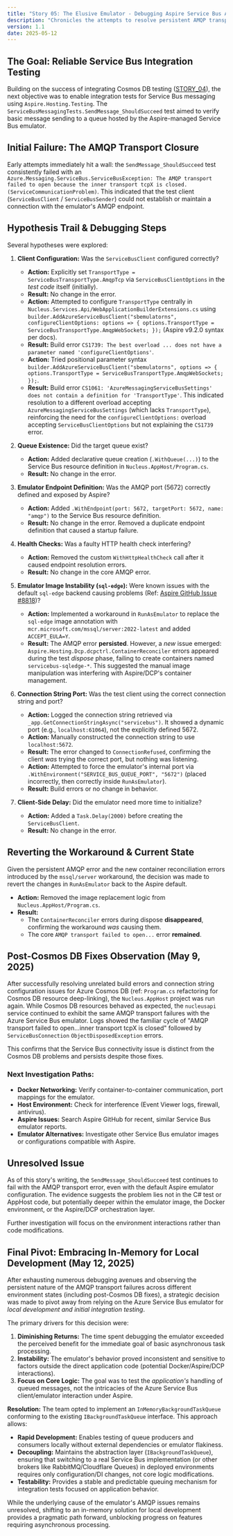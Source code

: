 ```yaml
---
title: "Story 05: The Elusive Emulator - Debugging Aspire Service Bus AMQP Failures"
description: "Chronicles the attempts to resolve persistent AMQP transport errors when using the Azure Service Bus emulator within .NET Aspire integration tests, culminating in a shift to an in-memory queue."
version: 1.1
date: 2025-05-12
---
```


## The Goal: Reliable Service Bus Integration Testing

Building on the success of integrating Cosmos DB testing ([STORY_04](./STORY_04_AspireIntegrationTestJourney.md)), the next objective was to enable integration tests for Service Bus messaging using `Aspire.Hosting.Testing`. The `ServiceBusMessagingTests.SendMessage_ShouldSucceed` test aimed to verify basic message sending to a queue hosted by the Aspire-managed Service Bus emulator.

## Initial Failure: The AMQP Transport Closure

Early attempts immediately hit a wall: the `SendMessage_ShouldSucceed` test consistently failed with an `Azure.Messaging.ServiceBus.ServiceBusException: The AMQP transport failed to open because the inner transport tcpX is closed. (ServiceCommunicationProblem)`. This indicated that the test client (`ServiceBusClient` / `ServiceBusSender`) could not establish or maintain a connection with the emulator's AMQP endpoint.

## Hypothesis Trail & Debugging Steps

Several hypotheses were explored:

1.  **Client Configuration:** Was the `ServiceBusClient` configured correctly? 
    *   **Action:** Explicitly set `TransportType = ServiceBusTransportType.AmqpTcp` via `ServiceBusClientOptions` in the *test code* itself (initially).
    *   **Result:** No change in the error.
    *   **Action:** Attempted to configure `TransportType` centrally in `Nucleus.Services.Api/WebApplicationBuilderExtensions.cs` using `builder.AddAzureServiceBusClient("sbemulatorns", configureClientOptions: options => { options.TransportType = ServiceBusTransportType.AmqpWebSockets; });` (Aspire v9.2.0 syntax per docs).
    *   **Result:** Build error `CS1739: The best overload ... does not have a parameter named 'configureClientOptions'`. 
    *   **Action:** Tried positional parameter syntax `builder.AddAzureServiceBusClient("sbemulatorns", options => { options.TransportType = ServiceBusTransportType.AmqpWebSockets; });`.
    *   **Result:** Build error `CS1061: 'AzureMessagingServiceBusSettings' does not contain a definition for 'TransportType'`. This indicated resolution to a different overload accepting `AzureMessagingServiceBusSettings` (which lacks `TransportType`), reinforcing the need for the `configureClientOptions:` overload accepting `ServiceBusClientOptions` but not explaining the `CS1739` error.

2.  **Queue Existence:** Did the target queue exist?
    *   **Action:** Added declarative queue creation (`.WithQueue(...)`) to the Service Bus resource definition in `Nucleus.AppHost/Program.cs`.
    *   **Result:** No change in the error.

3.  **Emulator Endpoint Definition:** Was the AMQP port (5672) correctly defined and exposed by Aspire?
    *   **Action:** Added `.WithEndpoint(port: 5672, targetPort: 5672, name: "amqp")` to the Service Bus resource definition.
    *   **Result:** No change in the error. Removed a duplicate endpoint definition that caused a startup failure.

4.  **Health Checks:** Was a faulty HTTP health check interfering?
    *   **Action:** Removed the custom `WithHttpHealthCheck` call after it caused endpoint resolution errors.
    *   **Result:** No change in the core AMQP error.

5.  **Emulator Image Instability (`sql-edge`):** Were known issues with the default `sql-edge` backend causing problems (Ref: [Aspire GitHub Issue #8818](https://github.com/dotnet/aspire/issues/8818))?
    *   **Action:** Implemented a workaround in `RunAsEmulator` to replace the `sql-edge` image annotation with `mcr.microsoft.com/mssql/server:2022-latest` and added `ACCEPT_EULA=Y`.
    *   **Result:** The AMQP error **persisted**. However, a *new* issue emerged: `Aspire.Hosting.Dcp.dcpctrl.ContainerReconciler` errors appeared during the test *dispose* phase, failing to create containers named `servicebus-sqledge-*`. This suggested the manual image manipulation was interfering with Aspire/DCP's container management.

6.  **Connection String Port:** Was the test client using the correct connection string and port?
    *   **Action:** Logged the connection string retrieved via `_app.GetConnectionStringAsync("servicebus")`. It showed a dynamic port (e.g., `localhost:61064`), not the explicitly defined 5672.
    *   **Action:** Manually constructed the connection string to use `localhost:5672`.
    *   **Result:** The error changed to `ConnectionRefused`, confirming the client *was* trying the correct port, but nothing was listening.
    *   **Action:** Attempted to force the emulator's internal port via `.WithEnvironment("SERVICE_BUS_QUEUE_PORT", "5672")` (placed incorrectly, then correctly inside `RunAsEmulator`).
    *   **Result:** Build errors or no change in behavior.

7.  **Client-Side Delay:** Did the emulator need more time to initialize?
    *   **Action:** Added a `Task.Delay(2000)` before creating the `ServiceBusClient`.
    *   **Result:** No change in the error.

## Reverting the Workaround & Current State

Given the persistent AMQP error and the new container reconciliation errors introduced by the `mssql/server` workaround, the decision was made to revert the changes in `RunAsEmulator` back to the Aspire default.

*   **Action:** Removed the image replacement logic from `Nucleus.AppHost/Program.cs`.
*   **Result:**
    *   The `ContainerReconciler` errors during dispose **disappeared**, confirming the workaround *was* causing them.
    *   The core `AMQP transport failed to open...` error **remained**. 

## Post-Cosmos DB Fixes Observation (May 9, 2025)

After successfully resolving unrelated build errors and connection string configuration issues for Azure Cosmos DB (ref: `Program.cs` refactoring for Cosmos DB resource deep-linking), the `Nucleus.AppHost` project was run again. While Cosmos DB resources behaved as expected, the `nucleusapi` service continued to exhibit the same AMQP transport failures with the Azure Service Bus emulator. Logs showed the familiar cycle of "AMQP transport failed to open...inner transport tcpX is closed" followed by `ServiceBusConnection` `ObjectDisposedException` errors.

This confirms that the Service Bus connectivity issue is distinct from the Cosmos DB problems and persists despite those fixes.

### Next Investigation Paths:

*   **Docker Networking:** Verify container-to-container communication, port mappings for the emulator.
*   **Host Environment:** Check for interference (Event Viewer logs, firewall, antivirus).
*   **Aspire Issues:** Search Aspire GitHub for recent, similar Service Bus emulator reports.
*   **Emulator Alternatives:** Investigate other Service Bus emulator images or configurations compatible with Aspire.

## Unresolved Issue

As of this story's writing, the `SendMessage_ShouldSucceed` test continues to fail with the AMQP transport error, even with the default Aspire emulator configuration. The evidence suggests the problem lies not in the C# test or AppHost code, but potentially deeper within the emulator image, the Docker environment, or the Aspire/DCP orchestration layer.

Further investigation will focus on the environment interactions rather than code modifications.

## Final Pivot: Embracing In-Memory for Local Development (May 12, 2025)

After exhausting numerous debugging avenues and observing the persistent nature of the AMQP transport failures across different environment states (including post-Cosmos DB fixes), a strategic decision was made to pivot away from relying on the Azure Service Bus emulator for *local development and initial integration testing*.

The primary drivers for this decision were:

1.  **Diminishing Returns:** The time spent debugging the emulator exceeded the perceived benefit for the immediate goal of basic asynchronous task processing.
2.  **Instability:** The emulator's behavior proved inconsistent and sensitive to factors outside the direct application code (potential Docker/Aspire/DCP interactions).
3.  **Focus on Core Logic:** The goal was to test the *application's* handling of queued messages, not the intricacies of the Azure Service Bus client/emulator interaction under Aspire.

**Resolution:** The team opted to implement an `InMemoryBackgroundTaskQueue` conforming to the existing `IBackgroundTaskQueue` interface. This approach allows:

*   **Rapid Development:** Enables testing of queue producers and consumers locally without external dependencies or emulator flakiness.
*   **Decoupling:** Maintains the abstraction layer (`IBackgroundTaskQueue`), ensuring that switching to a real Service Bus implementation (or other brokers like RabbitMQ/Cloudflare Queues) in deployed environments requires only configuration/DI changes, not core logic modifications.
*   **Testability:** Provides a stable and predictable queuing mechanism for integration tests focused on application behavior.

While the underlying cause of the emulator's AMQP issues remains unresolved, shifting to an in-memory solution for local development provides a pragmatic path forward, unblocking progress on features requiring asynchronous processing.
